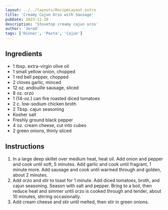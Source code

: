 ```yaml
---
layout: ../../layouts/RecipeLayout.astro
title: 'Creamy Cajun Orzo with Sausage'
pubDate: 2023-11-28
description: 'Stovetop creamy cajun orzo'
author: 'Jerod'
tags: ['Dinner', 'Pasta', 'Cajun']
---
```


<h2 class='text-2xl py-4'>Ingredients</h2>
<ul class='list-disc ms-4 ps-4 py-2'>
    <li>1 tbsp. extra-virgin olive oil</li>
    <li>1 small yellow onion, chopped</li>
    <li>1 red bell pepper, chopped</li>
    <li>2 cloves garlic, minced</li>
    <li>12 oz. andouille sausage, sliced</li>
    <li>8 oz. orzo</li>
    <li>1 (14-oz.) can fire roasted diced tomatoes</li>
    <li>2 c. low-sodium chicken broth</li>
    <li>2 Tbsp. cajun seasoning</li>
    <li>Kosher salt</li>
    <li>Freshly ground black pepper</li>
    <li>4 oz. cream cheese, cut into cubes</li>
    <li>2 green onions, thinly sliced</li>
</ul>
<h2 class='text-2xl py-4'>Instructions</h2>
<ol class='list-decimal ms-4 ps-4 py-2'>
    <li>In a large deep skillet over medium heat, heat oil. Add onion and pepper and cook until soft, 5 minutes. Add garlic and cook until fragrant, 1 minute more. Add sausage and cook until warmed through and golden, about 2 minutes.</li>
    <li>Add orzo and stir to toast for 1 minute. Add diced tomatoes, broth, and cajun seasoning. Season with salt and pepper. Bring to a boil, then reduce heat and simmer until orzo is cooked through and tender, about 10 minutes, stirring occasionally.</li>
    <li>Add cream cheese and stir until melted, then stir in green onions.</li>
</ol>